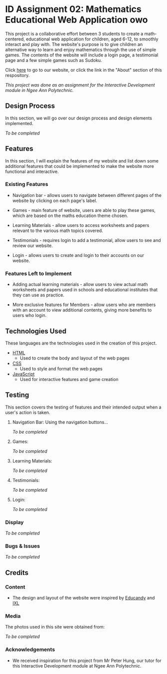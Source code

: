 # ID Assignment 02: Mathematics Educational Web Application owo

This project is a collaborative effort between 3 students to create a math-centered, educational web application for children, aged 6-12, to smoothly interact and play with. The website's purpose is to give children an alternative way to learn and enjoy mathematics through the use of simple games. The contents of the website will include a login page, a testimonial page and a few simple games such as Sudoku.

Click [here](...) to go to our website, or click the link in the "About" section of this respository.

_This project was done as an assignment for the Interactive Development module in Ngee Ann Polytechnic._

## Design Process

In this section, we will go over our design process and design elements implemented.

_To be completed_

## Features

In this section, I will explain the features of my website and list down some additional features that could be implemented to make the website more functional and interactive.

### Existing Features

- Navigation bar - allows users to navigate between different pages of the website by clicking on each page's label.

- Games - main feature of website, users are able to play these games, which are based on the maths education theme chosen.

- Learning Materials - allow users to access worksheets and papers relevant to the various math topics covered.

- Testimonials - requires login to add a testimonial, allow users to see and review our website.

- Login - allows users to create and login to their accounts on our website.

### Features Left to Implement

- Adding actual learning materials - allow users to view actual math worksheets and papers used in schools and educational institutes that they can use as practice.

- More exclusive features for Members - allow users who are members with an account to view additional contents, giving more benefits to users who login.

## Technologies Used

These languages are the technologies used in the creation of this project.

- [HTML](https://developer.mozilla.org/en-US/docs/Web/HTML)
  - Used to create the body and layout of the web pages
- [CSS](https://developer.mozilla.org/en-US/docs/Web/CSS)
  - Used to style and format the web pages
- [JavaScript](https://developer.mozilla.org/en-US/docs/Web/JavaScript)
  - Used for interactive features and game creation

## Testing

This section covers the testing of features and their intended output when a user's action is taken.

1. Navigation Bar:
   Using the navigation buttons...

   _To be completed_

2. Games:

   _To be completed_

3. Learning Materials:

   _To be completed_

4. Testimonials:

   _To be completed_

5. Login:

   _To be completed_

### Display

_To be completed_

### Bugs & Issues

_To be completed_

## Credits

### Content

- The design and layout of the website were inspired by [Educandy](https://www.educandy.com/) and [IXL](https://sg.ixl.com/)

### Media

The photos used in this site were obtained from:

_To be completed_

### Acknowledgements

- We received inspiration for this project from Mr Peter Hung, our tutor for this Interactive Development module at Ngee Ann Polytechnic.
